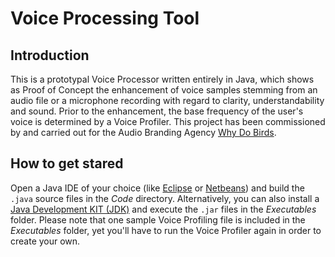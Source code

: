 # Voice Processing Tool

## Introduction

This is a prototypal Voice Processor written entirely in Java, which shows as Proof of Concept the enhancement of voice samples stemming from an audio file or a microphone recording with regard to clarity, understandability and sound. Prior to the enhancement, the base frequency of the user's voice is determined by a Voice Profiler. This project has been commissioned by and carried out for the Audio Branding Agency [Why Do Birds](https://www.whydobirds.de).

## How to get stared

Open a Java IDE of your choice (like [Eclipse](https://www.eclipse.org) or [Netbeans](https://netbeans.org)) and build the `.java` source files in the *Code* directory. Alternatively, you can also install a [Java Development KIT (JDK)](https://www.oracle.com/technetwork/java/index.html) and execute the `.jar` files in the *Executables* folder. Please note that one sample Voice Profiling file is included in the *Executables* folder, yet you'll have to run the Voice Profiler again in order to create your own.
